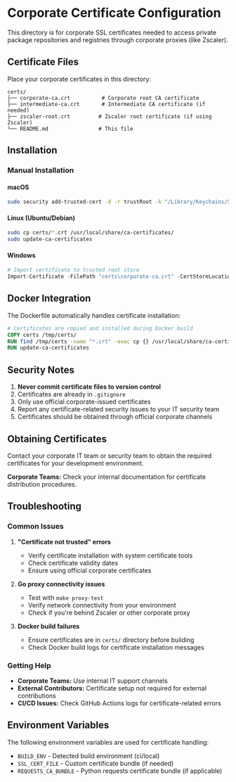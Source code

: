 # Corporate Certificate Configuration

This directory is for corporate SSL certificates needed to access private package repositories and registries through corporate proxies (like Zscaler).

## Certificate Files

Place your corporate certificates in this directory:

```
certs/
├── corporate-ca.crt          # Corporate root CA certificate
├── intermediate-ca.crt       # Intermediate CA certificate (if needed)
├── zscaler-root.crt         # Zscaler root certificate (if using Zscaler)
└── README.md                # This file
```

## Installation

### Manual Installation

#### macOS
```bash
sudo security add-trusted-cert -d -r trustRoot -k "/Library/Keychains/System.keychain" certs/corporate-ca.crt
```

#### Linux (Ubuntu/Debian)
```bash
sudo cp certs/*.crt /usr/local/share/ca-certificates/
sudo update-ca-certificates
```

#### Windows
```powershell
# Import certificate to trusted root store
Import-Certificate -FilePath "certs\corporate-ca.crt" -CertStoreLocation "Cert:\LocalMachine\Root"
```

## Docker Integration

The Dockerfile automatically handles certificate installation:

```dockerfile
# Certificates are copied and installed during Docker build
COPY certs /tmp/certs/
RUN find /tmp/certs -name "*.crt" -exec cp {} /usr/local/share/ca-certificates/ \; || true
RUN update-ca-certificates
```

## Security Notes

1. **Never commit certificate files to version control**
2. Certificates are already in `.gitignore`
3. Only use official corporate-issued certificates  
4. Report any certificate-related security issues to your IT security team
5. Certificates should be obtained through official corporate channels

## Obtaining Certificates

Contact your corporate IT team or security team to obtain the required certificates for your development environment.

**Corporate Teams:** Check your internal documentation for certificate distribution procedures.

## Troubleshooting

### Common Issues

1. **"Certificate not trusted" errors**
   - Verify certificate installation with system certificate tools
   - Check certificate validity dates
   - Ensure using official corporate certificates

2. **Go proxy connectivity issues**
   - Test with `make proxy-test`
   - Verify network connectivity from your environment
   - Check if you're behind Zscaler or other corporate proxy

3. **Docker build failures**
   - Ensure certificates are in `certs/` directory before building
   - Check Docker build logs for certificate installation messages

### Getting Help

- **Corporate Teams:** Use internal IT support channels
- **External Contributors:** Certificate setup not required for external contributions
- **CI/CD Issues:** Check GitHub Actions logs for certificate-related errors

## Environment Variables

The following environment variables are used for certificate handling:

- `BUILD_ENV` - Detected build environment (ci/local)
- `SSL_CERT_FILE` - Custom certificate bundle (if needed)
- `REQUESTS_CA_BUNDLE` - Python requests certificate bundle (if applicable)